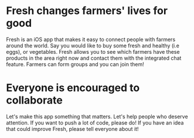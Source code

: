 # Fresh changes farmers' lives for good

Fresh is an iOS app that makes it easy to connect people with farmers around the world. Say you would like to buy some fresh and healthy (i.e eggs), or vegetables. Fresh allows you to see which farmers have these products in the area right now and contact them with the integrated chat feature. Farmers can form groups and you can join them!

# Everyone is encouraged to collaborate

Let's make this app something that matters. Let's help people who deserve attention. If you want to push a lot of code, please do! If you have an idea that could improve Fresh, please tell everyone about it!
